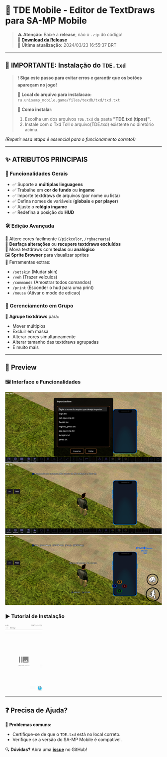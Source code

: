 # 📱 TDE Mobile - Editor de TextDraws para SA-MP Mobile

> ⚠️ **Atenção:** Baixe a **release**, não o `.zip` do código!  
> 🔗 **[Download da Release](https://github.com/Brabosxtz/Tde-mobile/tags)**  
> 📅 **Última atualização:** 2024/03/23 16:55:37 BRT  

---

## 🚨 IMPORTANTE: Instalação do `TDE.txd`
> ❗ **Siga este passo para evitar erros e garantir que os botões apareçam no jogo!**  
>  
> 📁 **Local do arquivo para instalacao:**  
> `ru.unisamp_mobile.game/files/texdb/txd/txd.txt`  
>  
> 🔧 **Como instalar:**  
> 1. Escolha um dos arquivos `TDE.txd` da pasta **"TDE.txd (tipos)"**.  
> 2. Instale com o Txd Toll o arquivo(TDE.txd) existente no diretório acima.  

*(Repetir essa etapa é essencial para o funcionamento correto!)*  

---

## ✨ **ATRIBUTOS PRINCIPAIS**  

### 🔧 **Funcionalidades Gerais**  
- ✅ Suporte a **múltiplas linguagens**  
- ✅ Trabalhe em **cor de fundo** ou **ingame**  
- ✅ Importe textdraws de arquivos (por nome ou lista)  
- ✅ Defina nomes de variáveis (**globais** e **por player**)  
- ✅ Ajuste o **relógio ingame**  
- ✅ Redefina a posição do **HUD**  

### 🛠 **Edição Avançada**  
🎨 Altere cores facilmente (`/pickcolor`, `/rgbacreate`)  
🔄 **Desfaça alterações** ou **recupere textdraws excluídos**  
📐 Mova textdraws com **teclas** ou **analógico**  
🖼 **Sprite Browser** para visualizar sprites  
🚗 Ferramentas extras:  
- `/setskin` (Mudar skin)  
- `/veh` (Trazer veículos)
- `/commands` (Amostrar todos comandos)
- `/print` (Esconder o hud para uma print)
- `/mouse` (Ativar o modo de edicao)

### 🧩 **Gerenciamento em Grupo**  
👥 **Agrupe textdraws** para:  
- Mover múltiplos  
- Excluir em massa  
- Alterar cores simultaneamente  
- Alterar tamanho das textdraws agrupadas
- E muito mais
---

## 📸 **Preview**  
### 🖼️ Interface e Funcionalidades  
![Spoiler](img/spoiler1.png?raw=true)  
![Spoiler 2](img/spoiler2.png?raw=true)  
![Spoiler 3](img/spoiler3.png?raw=true)  

### ▶️ **Tutorial de Instalação**  
![](img/tutorial-instalar.gif)  

---

## ❓ **Precisa de Ajuda?**  
📌 **Problemas comuns:**  
- Certifique-se de que o `TDE.txd` está no local correto.  
- Verifique se a versão do SA-MP Mobile é compatível.  

🔍 **Dúvidas?** Abra uma **[issue](https://github.com/Brabosxtz/Tde-mobile/issues)** no GitHub!  
